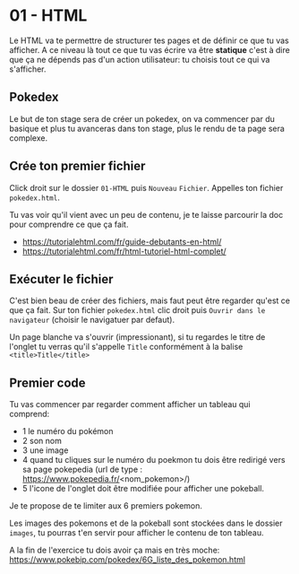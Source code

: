 01 - HTML
=========

Le HTML va te permettre de structurer tes pages et de définir ce que tu vas afficher.
A ce niveau là tout ce que tu vas écrire va être **statique** c'est à dire que ça ne dépends pas d'un action utilisateur: tu choisis tout ce qui va s'afficher.


Pokedex
-------

Le but de ton stage sera de créer un pokedex, on va commencer par du basique et plus tu avanceras dans ton stage, plus le rendu de ta page sera complexe.


Crée ton premier fichier
------------------------

Click droit sur le dossier `01-HTML` puis `Nouveau` `Fichier`.
Appelles ton fichier `pokedex.html`.

Tu vas voir qu'il vient avec un peu de contenu, je te laisse parcourir la doc pour comprendre ce que ça fait.
 - https://tutorialehtml.com/fr/guide-debutants-en-html/
 - https://tutorialehtml.com/fr/html-tutoriel-html-complet/
 
Exécuter le fichier
-------------------

C'est bien beau de créer des fichiers, mais faut peut être regarder qu'est ce que ça fait.
Sur ton fichier `pokedex.html` clic droit puis `Ouvrir dans le navigateur` (choisir le navigatuer par defaut).

Un page blanche va s'ouvrir (impressionant), si tu regardes le titre de l'onglet tu verras qu'il s'appelle `Title` conformément à la balise `<title>Title</title>`

Premier code
------------

Tu vas commencer par regarder comment afficher un tableau qui comprend:
 - 1 le numéro du pokémon
 - 2 son nom
 - 3 une image
 - 4 quand tu cliques sur le numéro du poekmon tu dois être redirigé vers sa page pokepedia (url de type : https://www.pokepedia.fr/<nom_pokemon>/)
 - 5 l'icone de l'onglet doit être modifiée pour afficher une pokeball.
 
Je te propose de te limiter aux 6 premiers pokemon.

Les images des pokemons et de la pokeball sont stockées dans le dossier `images`, tu pourras t'en servir pour afficher le contenu de ton tableau.

A la fin de l'exercice tu dois avoir ça mais en très moche:
https://www.pokebip.com/pokedex/6G_liste_des_pokemon.html
 
